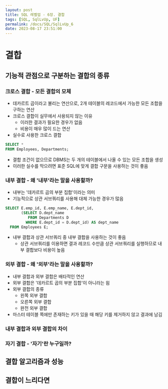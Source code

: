 ```yaml
---
layout: post
title: SQL 레벨업 - 6장. 결합
tags: [SQL, SqlLvUp, UF]
permalink: /docs/SQL/SqlLvUp_6
date: 2023-08-17 23:51:00
---
```

# 결합
## 기능적 관점으로 구분하는 결합의 종류
### 크로스 결합 - 모든 결합의 모체
- 데카르트 곱이라고 불리는 연산으로, 2개 테이블의 레코드에서 가능한 모든 조합을 구하는 연산
- 크로스 결합이 실무에서 사용되지 않는 이유
  - 이러한 결과가 필요한 경우가 없음
  - 비용이 매우 많이 드는 연산
- 실수로 사용한 크로스 결합
```sql
SELECT *
FROM Employees, Departments;
```
  - 결합 조건이 없으므로 DBMS는 두 개의 테이블에서 나올 수 있는 모든 조합을 생성
  - 이러한 실수를 막으려면 표준 SQL에 맞게 결합 구문을 사용하는 것이 좋음
### 내부 결합 - 왜 '내부'라는 말을 사용할까?
- 내부는 '데카르트 곱의 부분 집합'이라는 의미
- 기능적으로 상관 서브쿼리를 사용해 대체 가능한 경우가 많음
```sql
SELECT E.emp_id, E.emp_name, E.dept_id,
       (SELECT D.dept_name
          FROM Departments D
         WHERE E.dept_id = D.dept_id) AS dept_name
  FROM Employees E;
```
- 내부 결합과 상관 서브쿼리 중 내부 결합을 사용하는 것이 좋음
  - 상관 서브쿼리를 이용하면 결과 레코드 수만큼 상관 서브쿼리를 실행하므로 내부 결합보다 비용이 높음
### 외부 결합 - 왜 '외부'라는 말을 사용할까? 
- 내부 결합과 외부 결합은 배타적인 연산
- 외부 결합은 '데카르트 곱의 부분 집합'이 아니라는 읨
- 외부 결합의 종류
  - 왼쪽 외부 결합
  - 오른쪽 외부 결합
  - 완전 외부 결합
- 마스터 테이블 쪽에만 존재하는 키가 있을 때 해당 키를 제거하지 않고 결과에 남김
### 내부 결합과 외부 결합의 차이
### 자기 결합 - '자기'란 누구일까?
## 결합 알고리즘과 성능
## 결합이 느리다면